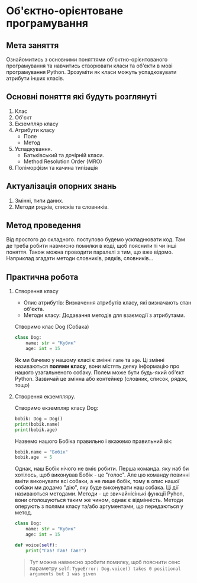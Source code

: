 # Об'єктно-орієнтоване програмування

## Мета заняття

Ознайомитись з основними поняттями об'єктно-орієнтованого програмування та навчитись створювати класи та об'єкти в мові програмування Python. Зрозуміти як класи можуть успадковувати атрибути інших класів.

## Основні поняття які будуть розглянуті

1. Клас
2. Об'єкт
3. Екземпляр класу
4. Атрибути класу
   - Поле
   - Метод
5. Успадкування. 
    - Батьківський та дочірній класи.
    - Method Resolution Order (MRO)
6. Поліморфізм та качина типізація

## Актуалізація опорних знань

1. Змінні, типи даних.
2. Методи рядків, списків та словників.

## Метод проведення

Від простого до складного. поступово будемо ускладнювати код. Там де треба робити навмисно помилки в коді, щоб пояснити ті чи інші поняття. Також можна проводити паралелі з тим, що вже відомо. Наприклад згадати методи словників, рядків, словників...

## Практична робота

1. Створення класу
    - Опис атрибутів: Визначення атрибутів класу, які визначають стан об'єкта.
    - Методи класу: Додавання методів для взаємодії з атрибутами.

    Створимо клас Dog (Собака)

    ```python
    class Dog:
        name: str = "Кубик"
        age: int = 15
    ```

    Як ми бачимо у нашому класі є змінні `name` та `age`. Ці змінні називаються __полями класу__, вони містять деяку інформацію про нашого узагальненого собаку. Полем може бути будь-який об'єкт Python. Зазвичай це змінна або контейнер (словник, список, рядок, тощо)

2. Створення екземпляру.

    Створимо екземпляр класу Dog:

    ```python
    bobik: Dog = Dog()
    print(bobik.name)
    print(bobik.age)
    ```

    Назвемо нашого Бобіка правильно і вкажемо правильний вік:

    ```python
    bobik.name = "Бобік"
    bobik.age  = 5
    ```

    Однак, наш Бобік нічого не вміє робити. Перша команда. яку наб би хотілось, щоб виконував Бобік - це "голос". Але цю команду повинні вміти виконувати всі собаки, а не лише бобік, тому в опис нашої собаки ми додамо "дію", яку буде виконувати наш собака. Ці дії називаються методами. Методи - це звичайнісінькі функції Pyhon, вони оголошуються таким же чином, однак є відмінність. Методи оперують з полями класу та/або аргументами, що передаються у метод.

    ```python
    class Dog:
        name: str = "Кубик"
        age: int = 15

    def voice(self):
        print("Гав! Гав! Гав!")
    ```

    > Тут можна навмисно зробити помилку, щоб пояснити сенс параметру `self`:
    > `TypeError: Dog.voice() takes 0 positional arguments but 1 was given`

